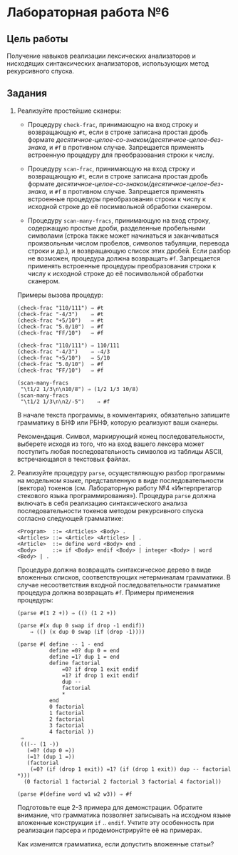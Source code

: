 # Лабораторная работа №6

## Цель работы

Получение навыков реализации лексических анализаторов и нисходящих синтаксических анализаторов, использующих метод рекурсивного спуска.

## Задания

1.  Реализуйте простейшие сканеры:

    +   Процедуру `check-frac`, принимающую на вход строку и возвращающую `#t`, если в строке записана простая дробь формате *десятичное-целое-со-знаком/десятичное-целое-без-знака*, и `#f` в противном случае. Запрещается применять встроенную процедуру для преобразования строки к числу.

    +   Процедуру `scan-frac`, принимающую на вход строку и возвращающую `#t`, если в строке записана простая дробь формате *десятичное-целое-со-знаком/десятичное-целое-без-знака*, и `#f` в противном случае. Запрещается применять встроенные процедуры преобразования строки к числу к исходной строке до её посимвольной обработки сканером.

    +   Процедуру `scan-many-fracs`, принимающую на вход строку, содержащую простые дроби, разделенные пробельными символами (строка также может начинаться и заканчиваться произвольным числом пробелов, символов табуляции, перевода строки и др.), и возвращающую список этих дробей. Если разбор не возможен, процедура должна возвращать `#f`. Запрещается применять встроенные процедуры преобразования строки к числу к исходной строке до её посимвольной обработки сканером.

    Примеры вызова процедур:

    ```nohighlight
    (check-frac "110/111") ⇒ #t
    (check-frac "-4/3")    ⇒ #t
    (check-frac "+5/10")   ⇒ #t
    (check-frac "5.0/10")  ⇒ #f
    (check-frac "FF/10")   ⇒ #f

    (check-frac "110/111") ⇒ 110/111
    (check-frac "-4/3")    ⇒ -4/3
    (check-frac "+5/10")   ⇒ 5/10
    (check-frac "5.0/10")  ⇒ #f
    (check-frac "FF/10")   ⇒ #f

    (scan-many-fracs
     "\t1/2 1/3\n\n10/8") ⇒ (1/2 1/3 10/8)
    (scan-many-fracs
     "\t1/2 1/3\n\n2/-5")    ⇒ #f
    ```

    В начале текста программы, в комментариях, обязательно запишите грамматику в БНФ или РБНФ, которую реализуют ваши сканеры.

    Рекомендация. Символ, маркирующий конец последовательности, выберете исходя из того, что на вход вашего лексера может поступить любая последовательность символов из таблицы ASCII, встречающаяся в текстовых файлах.

2.  Реализуйте процедуру `parse`, осуществляющую разбор программы на модельном языке, представленную в виде последовательности (вектора) токенов (см. Лабораторную работу №4 «Интерпретатор стекового языка программирования»). Процедура `parse` должна включать в себя реализацию синтаксического анализа последовательности токенов методом рекурсивного спуска согласно следующей грамматикe:

    ```nohighlight
    <Program>  ::= <Articles> <Body> .
    <Articles> ::= <Article> <Articles> | .
    <Article>  ::= define word <Body> end .
    <Body>     ::= if <Body> endif <Body> | integer <Body> | word <Body> | .
    ```

    Процедура должна возвращать синтаксическое дерево в виде вложенных списков, соответствующих нетерминалам грамматики. В случае несоответствия входной последовательности грамматике процедура должна возвращать `#f`. Примеры применения процедуры:

    ```nohighlight
    (parse #(1 2 +)) ⇒ (() (1 2 +))

    (parse #(x dup 0 swap if drop -1 endif))
        ⇒ (() (x dup 0 swap (if (drop -1))))

    (parse #( define -- 1 - end
              define =0? dup 0 = end
              define =1? dup 1 = end
              define factorial
                  =0? if drop 1 exit endif
                  =1? if drop 1 exit endif
                  dup --
                  factorial
                  *
              end
              0 factorial
              1 factorial
              2 factorial
              3 factorial
              4 factorial ))
     ⇒
     (((-- (1 -))
       (=0? (dup 0 =))
       (=1? (dup 1 =))
       (factorial
        (=0? (if (drop 1 exit)) =1? (if (drop 1 exit)) dup -- factorial *)))
      (0 factorial 1 factorial 2 factorial 3 factorial 4 factorial))

    (parse #(define word w1 w2 w3)) ⇒ #f
    ```

    Подготовьте еще 2-3 примера для демонстрации. Обратите внимание, что грамматика позволяет записывать на исходном языке вложенные конструкции `if` .. `endif`. Учтите эту особенность при реализации парсера и продемонстрируйте её на примерах.

    Как изменится грамматика, если допустить вложенные статьи?
